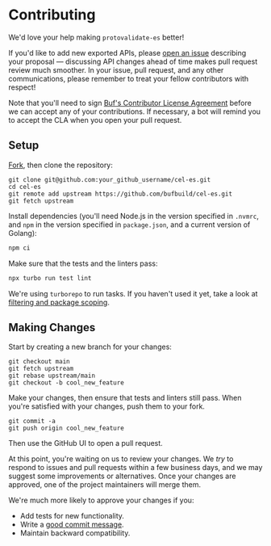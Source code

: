 # Contributing

We'd love your help making `protovalidate-es` better!

If you'd like to add new exported APIs, please [open an issue][open-issue]
describing your proposal &mdash; discussing API changes ahead of time makes
pull request review much smoother. In your issue, pull request, and any other
communications, please remember to treat your fellow contributors with
respect!

Note that you'll need to sign [Buf's Contributor License Agreement][cla]
before we can accept any of your contributions. If necessary, a bot will remind
you to accept the CLA when you open your pull request.

## Setup

[Fork][fork], then clone the repository:

```
git clone git@github.com:your_github_username/cel-es.git
cd cel-es
git remote add upstream https://github.com/bufbuild/cel-es.git
git fetch upstream
```

Install dependencies (you'll need Node.js in the version specified in `.nvmrc`,
and `npm` in the version specified in `package.json`, and a current version of Golang):

```bash
npm ci
```

Make sure that the tests and the linters pass:

```bash
npx turbo run test lint
```

We're using `turborepo` to run tasks. If you haven't used it yet, take a look at
[filtering and package scoping](https://turbo.build/repo/docs/crafting-your-repository/running-tasks).

## Making Changes

Start by creating a new branch for your changes:

```
git checkout main
git fetch upstream
git rebase upstream/main
git checkout -b cool_new_feature
```

Make your changes, then ensure that tests and linters still pass.
When you're satisfied with your changes, push them to your fork.

```
git commit -a
git push origin cool_new_feature
```

Then use the GitHub UI to open a pull request.

At this point, you're waiting on us to review your changes. We _try_ to respond
to issues and pull requests within a few business days, and we may suggest some
improvements or alternatives. Once your changes are approved, one of the
project maintainers will merge them.

We're much more likely to approve your changes if you:

- Add tests for new functionality.
- Write a [good commit message][commit-message].
- Maintain backward compatibility.

[fork]: https://github.com/bufbuild/cel-es/fork
[open-issue]: https://github.com/bufbuild/cel-es/issues/new
[cla]: https://cla-assistant.io/bufbuild/cel-es
[commit-message]: http://tbaggery.com/2008/04/19/a-note-about-git-commit-messages.html
